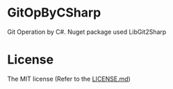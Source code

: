 # GitOpByCSharp
Git Operation by C#. Nuget package used LibGit2Sharp

# License
The MIT license (Refer to the [LICENSE.md](https://raw.githubusercontent.com/anandrajput007/GitOpByCSharp/master/LICENSE))
